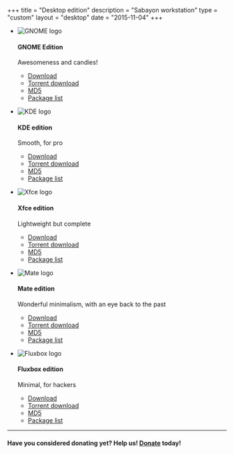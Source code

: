 +++
title = "Desktop edition"
description = "Sabayon workstation"
type = "custom"
layout = "desktop"
date = "2015-11-04"
+++

* ![GNOME logo](/img/gnome-logo.png)

    #### GNOME Edition

    Awesomeness and candies!
    * [Download](http://dl.sabayon.org/stable/Sabayon_Linux_16.11_amd64_GNOME.iso)
    * [Torrent download](http://dl.saybayon.org/stable/Sabayon_linux_16.11_amd64_GNOME.iso.torrent)
    * [MD5](http://dl.sabayon.org/stable/Sabayon_Linux_16.11_amd64_GNOME.iso.md5)
    * [Package list](http://dl.sabayon.org/stable/Sabayon_Linux_16.11_amd64_GNOME.iso.pkglist)

* ![KDE logo](/img/kde-logo.png)

    #### KDE edition

    Smooth, for pro
    * [Download](http://dl.sabayon.org/stable/Sabayon_Linux_16.11_amd64_KDE.iso)
    * [Torrent download](http://dl.saybayon.org/stable/Sabayon_linux_16.11_amd64_KDE.iso.torrent)
    * [MD5](http://dl.sabayon.org/stable/Sabayon_Linux_16.11_amd64_KDE.iso.md5)
    * [Package list](http://dl.sabayon.org/stable/Sabayon_Linux_16.11_amd64_KDE.iso.pkglist)

* ![Xfce logo](/img/xfce-logo.png)

    #### Xfce edition

    Lightweight but complete
    * [Download](http://dl.sabayon.org/stable/Sabayon_Linux_16.11_amd64_Xfce.iso)
    * [Torrent download](http://dl.saybayon.org/stable/Sabayon_linux_16.11_amd64_Xfce.iso.torrent)
    * [MD5](http://dl.sabayon.org/stable/Sabayon_Linux_16.11_amd64_Xfce.iso.md5)
    * [Package list](http://dl.sabayon.org/stable/Sabayon_Linux_16.11_amd64_Xfce.iso.pkglist)

* ![Mate logo](/img/mate-logo.png)

    #### Mate edition

    Wonderful minimalism, with an eye back to the past
    * [Download](http://dl.sabayon.org/stable/Sabayon_Linux_16.11_amd64_MATE.iso)
    * [Torrent download](http://dl.saybayon.org/stable/Sabayon_linux_16.11_amd64_MATE.iso.torrent)
    * [MD5](http://dl.sabayon.org/stable/Sabayon_Linux_16.11_amd64_MATE.iso.md5)
    * [Package list](http://dl.sabayon.org/stable/Sabayon_Linux_16.11_amd64_MATE.iso.pkglist)

* ![Fluxbox logo](/img/fluxbox-logo.png)

    #### Fluxbox edition

    Minimal, for hackers
    * [Download](http://dl.sabayon.org/stable/Sabayon_Linux_16.11_amd64_Minimal.iso)
    * [Torrent download](http://dl.saybayon.org/stable/Sabayon_linux_16.11_amd64_Minimal.iso.torrent)
    * [MD5](http://dl.sabayon.org/stable/Sabayon_Linux_16.11_amd64_Minimal.iso.md5)
    * [Package list](http://dl.sabayon.org/stable/Sabayon_Linux_16.11_amd64_Minimal.iso.pkglist)

<hr>

#### Have you considered donating yet? Help us! [Donate](/donate) today!

